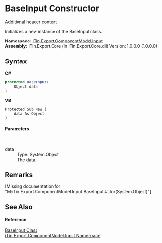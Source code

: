 # BaseInput Constructor 
Additional header content 

Initializes a new instance of the BaseInput class.

**Namespace:**&nbsp;<a href="N_iTin_Export_ComponentModel_Input">iTin.Export.ComponentModel.Input</a><br />**Assembly:**&nbsp;iTin.Export.Core (in iTin.Export.Core.dll) Version: 1.0.0.0 (1.0.0.0)

## Syntax

**C#**<br />
``` C#
protected BaseInput(
	Object data
)
```

**VB**<br />
``` VB
Protected Sub New ( 
	data As Object
)
```


#### Parameters
&nbsp;<dl><dt>data</dt><dd>Type: System.Object<br />The data.</dd></dl>

## Remarks
\[Missing <remarks> documentation for "M:iTin.Export.ComponentModel.Input.BaseInput.#ctor(System.Object)"\]

## See Also


#### Reference
<a href="T_iTin_Export_ComponentModel_Input_BaseInput">BaseInput Class</a><br /><a href="N_iTin_Export_ComponentModel_Input">iTin.Export.ComponentModel.Input Namespace</a><br />